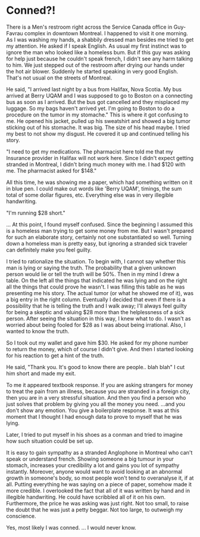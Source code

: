 
Conned?!
===
There is a Men's restroom right across the Service Canada office in Guy-Favrau complex in downtown Montreal. I happened to visit it one morning. As I was washing my hands, a shabbily dressed man besides me tried to get my attention. He asked if I speak English. As usual my first instinct was to ignore the man who looked like a homeless bum. But if this guy was asking for help just because he couldn't speak french, I didn't see any harm talking to him. We just stepped out of the restroom after drying our hands under the hot air blower. Suddenly he started speaking in very good English. That's not usual on the streets of Montreal.

He said, "I arrived last night by a bus from Halifax, Nova Scotia. My bus arrived at Berry UQAM and I was supposed to go to Boston on a connecting bus as soon as I arrived. But the bus got cancelled and they misplaced my luggage. So my bags haven't arrived yet. I'm going to Boston to do a procedure on the tumor in my stomache." This is where it got confusing to me. He opened his jacket, pulled up his sweatshirt and showed a big tumor sticking out of his stomache. It was big. The size of his head maybe. I tried my best to not show my disgust. He covered it up and continued telling his story.

"I need to get my medications. The pharmacist here told me that my Insurance provider in Halifax will not work here. Since I didn't expect getting stranded in Montreal, I didn't bring much money with me. I had $120 with me. The pharmacist asked for $148."

All this time, he was showing me a paper, which had something written on it in blue pen. I could make out words like 'Berry UQAM', timings, the sum total of some dollar figures, etc. Everything else was in very illegible handwriting.

"I'm running $28 short."

... At this point, I found myself confused. Since the beginning I assumed this is a homeless man trying to get some money from me. But I wasn't prepared for such an elaborate story, certainly not one substantiated so well. Turning down a homeless man is pretty easy, but ignoring a stranded sick traveler can definitely make you feel guilty.

I tried to rationalize the situation. To begin with, I cannot say whether this man is lying or saying the truth. The probability that a given unknown person would lie or tell the truth will be 50%. Then in my mind I drew a table. On the left all the things that indicated he was lying and on the right all the things that could prove he wasn't. I was filling this table as he was presenting me his story. The actual tumor (or what he showed me of it), was a big entry in the right column. Eventually I decided that even if there is a possibility that he is telling the truth and I walk away; I'll always feel guilty for being a skeptic and valuing $28 more than the helplessness of a sick person. After seeing the situation in this way, I knew what to do. I wasn't as worried about being fooled for $28 as I was about being irrational. Also, I wanted to know the truth.

So I took out my wallet and gave him $30. He asked for my phone number to return the money, which of course I didn't give. And then I started looking for his reaction to get a hint of the truth.

He said, "Thank you. It's good to know there are people.. blah blah" I cut him short and made my exit.

To me it appeared textbook response. If you are asking strangers for money to treat the pain from an illness, because you are stranded in a foreign city, then you are in a very stressful situation. And then you find a person who just solves that problem by giving you all the money you need. ...and you don't show any emotion. You give a boilerplate response. It was at this moment that I thought I had enough data to prove to myself that he was lying.

Later, I tried to put myself in his shoes as a conman and tried to imagine how such situation could be set up.

It is easy to gain sympathy as a stranded Anglophone in Montreal who can't speak or understand french. Showing someone a big tumour in your stomach, increases your credibility a lot and gains you lot of sympathy instantly. Moreover, anyone would want to avoid looking at an abnormal growth in someone's body, so most people won't tend to overanalyse it, if at all. Putting everything he was saying on a piece of paper, somehow made it more credible. I overlooked the fact that all of it was written by hand and in illegible handwriting. He could have scribbled all of it on his own. Furthermore, the price he was asking was just right. Not too small, to raise the doubt that he was just a petty beggar. Not too large, to outweigh my conscience.

Yes, most likely I was conned. ... I would never know.


